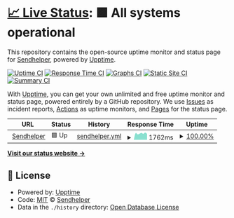 # [📈 Live Status](https://sendhelper.github.io/uptime): <!--live status--> **🟩 All systems operational**

This repository contains the open-source uptime monitor and status page for [Sendhelper](https://sendhelper.github.io/uptime), powered by [Upptime](https://github.com/upptime/upptime).

[![Uptime CI](https://github.com/sendhelper/uptime/workflows/Uptime%20CI/badge.svg)](https://github.com/sendhelper/uptime/actions?query=workflow%3A%22Uptime+CI%22)
[![Response Time CI](https://github.com/sendhelper/uptime/workflows/Response%20Time%20CI/badge.svg)](https://github.com/sendhelper/uptime/actions?query=workflow%3A%22Response+Time+CI%22)
[![Graphs CI](https://github.com/sendhelper/uptime/workflows/Graphs%20CI/badge.svg)](https://github.com/sendhelper/uptime/actions?query=workflow%3A%22Graphs+CI%22)
[![Static Site CI](https://github.com/sendhelper/uptime/workflows/Static%20Site%20CI/badge.svg)](https://github.com/sendhelper/uptime/actions?query=workflow%3A%22Static+Site+CI%22)
[![Summary CI](https://github.com/sendhelper/uptime/workflows/Summary%20CI/badge.svg)](https://github.com/sendhelper/uptime/actions?query=workflow%3A%22Summary+CI%22)

With [Upptime](https://upptime.js.org), you can get your own unlimited and free uptime monitor and status page, powered entirely by a GitHub repository. We use [Issues](https://github.com/sendhelper/uptime/issues) as incident reports, [Actions](https://github.com/sendhelper/uptime/actions) as uptime monitors, and [Pages](https://sendhelper.github.io/uptime) for the status page.

<!--start: status pages-->
<!-- This summary is generated by Upptime (https://github.com/upptime/upptime) -->
<!-- Do not edit this manually, your changes will be overwritten -->
<!-- prettier-ignore -->
| URL | Status | History | Response Time | Uptime |
| --- | ------ | ------- | ------------- | ------ |
| <img alt="" src="https://icons.duckduckgo.com/ip3/www.sendhelper.com.ico" height="13"> [Sendhelper](https://www.sendhelper.com) | 🟩 Up | [sendhelper.yml](https://github.com/sendhelper/uptime/commits/HEAD/history/sendhelper.yml) | <details><summary><img alt="Response time graph" src="./graphs/sendhelper/response-time-week.png" height="20"> 1762ms</summary><br><a href="https://status.sendhelper.com/history/sendhelper"><img alt="Response time 1741" src="https://img.shields.io/endpoint?url=https%3A%2F%2Fraw.githubusercontent.com%2Fsendhelper%2Fuptime%2FHEAD%2Fapi%2Fsendhelper%2Fresponse-time.json"></a><br><a href="https://status.sendhelper.com/history/sendhelper"><img alt="24-hour response time 1883" src="https://img.shields.io/endpoint?url=https%3A%2F%2Fraw.githubusercontent.com%2Fsendhelper%2Fuptime%2FHEAD%2Fapi%2Fsendhelper%2Fresponse-time-day.json"></a><br><a href="https://status.sendhelper.com/history/sendhelper"><img alt="7-day response time 1762" src="https://img.shields.io/endpoint?url=https%3A%2F%2Fraw.githubusercontent.com%2Fsendhelper%2Fuptime%2FHEAD%2Fapi%2Fsendhelper%2Fresponse-time-week.json"></a><br><a href="https://status.sendhelper.com/history/sendhelper"><img alt="30-day response time 1738" src="https://img.shields.io/endpoint?url=https%3A%2F%2Fraw.githubusercontent.com%2Fsendhelper%2Fuptime%2FHEAD%2Fapi%2Fsendhelper%2Fresponse-time-month.json"></a><br><a href="https://status.sendhelper.com/history/sendhelper"><img alt="1-year response time 1741" src="https://img.shields.io/endpoint?url=https%3A%2F%2Fraw.githubusercontent.com%2Fsendhelper%2Fuptime%2FHEAD%2Fapi%2Fsendhelper%2Fresponse-time-year.json"></a></details> | <details><summary><a href="https://status.sendhelper.com/history/sendhelper">100.00%</a></summary><a href="https://status.sendhelper.com/history/sendhelper"><img alt="All-time uptime 100.00%" src="https://img.shields.io/endpoint?url=https%3A%2F%2Fraw.githubusercontent.com%2Fsendhelper%2Fuptime%2FHEAD%2Fapi%2Fsendhelper%2Fuptime.json"></a><br><a href="https://status.sendhelper.com/history/sendhelper"><img alt="24-hour uptime 100.00%" src="https://img.shields.io/endpoint?url=https%3A%2F%2Fraw.githubusercontent.com%2Fsendhelper%2Fuptime%2FHEAD%2Fapi%2Fsendhelper%2Fuptime-day.json"></a><br><a href="https://status.sendhelper.com/history/sendhelper"><img alt="7-day uptime 100.00%" src="https://img.shields.io/endpoint?url=https%3A%2F%2Fraw.githubusercontent.com%2Fsendhelper%2Fuptime%2FHEAD%2Fapi%2Fsendhelper%2Fuptime-week.json"></a><br><a href="https://status.sendhelper.com/history/sendhelper"><img alt="30-day uptime 100.00%" src="https://img.shields.io/endpoint?url=https%3A%2F%2Fraw.githubusercontent.com%2Fsendhelper%2Fuptime%2FHEAD%2Fapi%2Fsendhelper%2Fuptime-month.json"></a><br><a href="https://status.sendhelper.com/history/sendhelper"><img alt="1-year uptime 100.00%" src="https://img.shields.io/endpoint?url=https%3A%2F%2Fraw.githubusercontent.com%2Fsendhelper%2Fuptime%2FHEAD%2Fapi%2Fsendhelper%2Fuptime-year.json"></a></details>

<!--end: status pages-->

[**Visit our status website →**](https://sendhelper.github.io/uptime)

## 📄 License

- Powered by: [Upptime](https://github.com/upptime/upptime)
- Code: [MIT](./LICENSE) © [Sendhelper](https://sendhelper.github.io/uptime)
- Data in the `./history` directory: [Open Database License](https://opendatacommons.org/licenses/odbl/1-0/)
